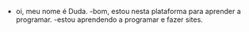 - oi, meu nome é Duda.
-bom, estou nesta plataforma para aprender a programar.
-estou aprendendo a programar e fazer sites.
